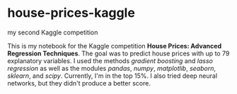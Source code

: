 # house-prices-kaggle
my second Kaggle competition

This is my notebook for the Kaggle competition **House Prices: Advanced Regression Techniques**. The goal was to predict house prices with up to 79 explanatory variables. I used the methods *gradient boosting* and *lasso regression* as well as the modules *pandas*, *numpy*, *matplotlib*, *seaborn*, *sklearn*, and *scipy*. Currently, I'm in the top 15%. I also tried deep neural networks, but they didn't produce a better score.
